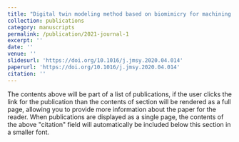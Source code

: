 ```yaml
---
title: "Digital twin modeling method based on biomimicry for machining aerospace components"
collection: publications
category: manuscripts
permalink: /publication/2021-journal-1
excerpt: ''
date: ''
venue: ''
slidesurl: 'https://doi.org/10.1016/j.jmsy.2020.04.014'
paperurl: 'https://doi.org/10.1016/j.jmsy.2020.04.014'
citation: '' 
---
```


The contents above will be part of a list of publications, if the user clicks the link for the publication than the contents of section will be rendered as a full page, allowing you to provide more information about the paper for the reader. When publications are displayed as a single page, the contents of the above "citation" field will automatically be included below this section in a smaller font.
